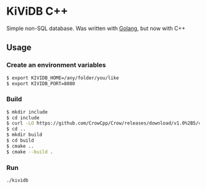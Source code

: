 # KiViDB C++

Simple non-SQL database. Was written with [Golang](https://github.com/BigCubeCat/KiViDB), but now with C++

## Usage

### Create an environment variables

```bash
$ export KIVIDB_HOME=/any/folder/you/like
$ export KIVIDB_PORT=8080
```

### Build

```bash
$ mkdir include
$ cd include
$ curl -LO https://github.com/CrowCpp/Crow/releases/download/v1.0%2B5/crow_all.h
$ cd ..
$ mkdir build
$ cd build
$ cmake ..
$ cmake --build .
```

### Run

```bash
./kividb
```
